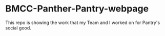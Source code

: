 # BMCC-Panther-Pantry-webpage
This repo is showing the work that my Team and I worked on for Pantry's social good. 
